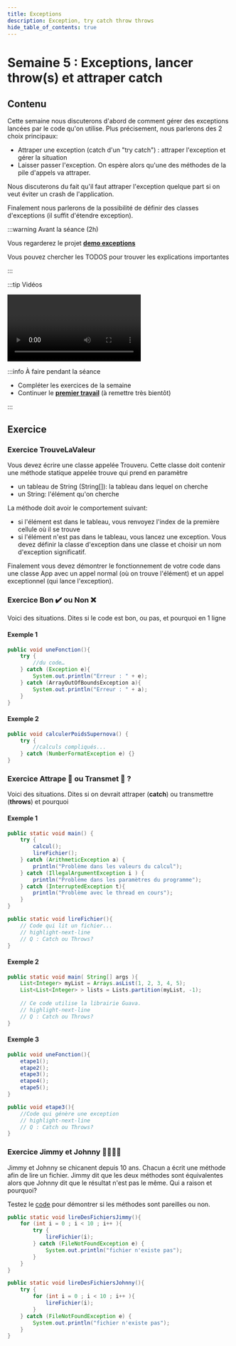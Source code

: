 ```yaml
---
title: Exceptions
description: Exception, try catch throw throws
hide_table_of_contents: true
---
```


# Semaine 5 : Exceptions, lancer throw(s) et attraper catch

## Contenu

Cette semaine nous discuterons d'abord de comment gérer des exceptions lancées par le code qu'on utilise. Plus précisement, nous parlerons des 2 choix principaux:

- Attraper une exception (catch d'un "try catch") : attraper l'exception et gérer la situation
- Laisser passer l'exception. On espère alors qu'une des méthodes de la pile d'appels va attraper.

Nous discuterons du fait qu'il faut attraper l'exception quelque part si on veut éviter un crash de l'application.

Finalement nous parlerons de la possibilité de définir des classes d'exceptions (il suffit d'étendre exception).

<Row>

<Column>

:::warning Avant la séance (2h)

Vous regarderez le projet **[demo exceptions](https://github.com/departement-info-cem/3N5-Prog3/tree/master/code/Demo_Exceptions)**

Vous pouvez chercher les TODOS pour trouver les explications importantes

:::

</Column>

<Column>

:::tip Vidéos

<Video url="https://youtu.be/bJ4MXns-aqo" />

:::

</Column>

<Column>

:::info À faire pendant la séance

- Compléter les exercices de la semaine
- Continuer le **[premier travail](tp/tp1)** (à remettre très bientôt)

:::

</Column>

</Row>

## Exercice

### Exercice TrouveLaValeur

Vous devez écrire une classe appelée Trouveru. Cette classe doit contenir une méthode statique appelée trouve qui prend en paramètre

- un tableau de String (String[]): la tableau dans lequel on cherche
- un String: l'élément qu'on cherche

La méthode doit avoir le comportement suivant:

- si l'élément est dans le tableau, vous renvoyez l'index de la première cellule où il se trouve
- si l'élément n'est pas dans le tableau, vous lancez une exception. Vous devez définir la classe d'exception dans une classe et choisir un nom d'exception significatif.

Finalement vous devez démontrer le fonctionnement de votre code dans une classe App avec un appel normal (où on trouve l'élément) et un appel exceptionnel (qui lance l'exception).

### Exercice Bon ✔️ ou Non ❌

Voici des situations. Dites si le code est bon, ou pas, et pourquoi en 1 ligne

#### Exemple 1

```java
public void uneFonction(){
	try {
		//du code…
	} catch (Exception e){
		System.out.println("Erreur : " + e);
	} catch (ArrayOutOfBoundsException a){
		System.out.println("Erreur : " + a);
	}
}
```

#### Exemple 2

```java
public void calculerPoidsSupernova() {
	try {
		//calculs compliqués...
	} catch (NumberFormatException e) {}
}
```

### Exercice Attrape 🎣 ou Transmet 📡 ?

Voici des situations. Dites si on devrait attraper (**catch**) ou transmettre (**throws**) et pourquoi

#### Exemple 1

```java
public static void main() {
	try {
		calcul();
		lireFichier();
	} catch (ArithmeticException a) {
		println("Problème dans les valeurs du calcul");
	} catch (IllegalArgumentException i ) {
		println("Problème dans les paramètres du programme");		
	} catch (InterruptedException t){
		println("Problème avec le thread en cours");	
	}
}

public static void lireFichier(){
	// Code qui lit un fichier...
    // highlight-next-line
	// Q : Catch ou Throws?
}
```

#### Exemple 2

```java
public static void main( String[] args ){
	List<Integer> myList = Arrays.asList(1, 2, 3, 4, 5);
	List<List<Integer> > lists = Lists.partition(myList, -1);
			
	// Ce code utilise la librairie Guava.
    // highlight-next-line
	// Q : Catch ou Throws?
}
```

#### Exemple 3

```java
public void uneFonction(){
	etape1();
	etape2();
	etape3();
	etape4();
	etape5();
}

public void etape3(){
	//Code qui génère une exception
    // highlight-next-line
	// Q : Catch ou Throws?
}
```

### Exercice Jimmy et Johnny 👨‍🎤👨‍💼

Jimmy et Johnny se chicanent depuis 10 ans. Chacun a écrit une méthode afin de lire un fichier. Jimmy dit que les deux méthodes sont équivalentes alors que Johnny dit que le résultat n'est pas le même. Qui a raison et pourquoi?

Testez le [code](https://github.com/departement-info-cem/3N5-Prog3/tree/master/code/Demo_Exceptions/src/main/java/sabourin/exercices) pour démontrer si les méthodes sont pareilles ou non.

```java
public static void lireDesFichiersJimmy(){
    for (int i = 0 ; i < 10 ; i++ ){
        try {
            lireFichier(i); 
        } catch (FileNotFoundException e) {
            System.out.println("fichier n'existe pas");
        }
    }
}

public static void lireDesFichiersJohnny(){
    try {
        for (int i = 0 ; i < 10 ; i++ ){
            lireFichier(i); 
        }
    } catch (FileNotFoundException e) {
        System.out.println("fichier n'existe pas");
    }
}	
```
